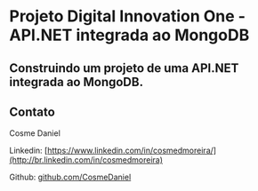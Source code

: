 # Projeto Digital Innovation One - API.NET integrada ao MongoDB

## Construindo um projeto de uma API.NET integrada ao MongoDB.

## Contato

Cosme Daniel

Linkedin:  [https://www.linkedin.com/in/cosmedmoreira/](http://br.linkedin.com/in/cosmedmoreira)

Github:  [github.com/CosmeDaniel](https://github.com/CosmeDaniel)

